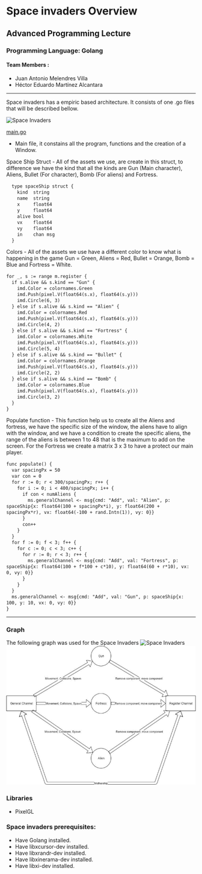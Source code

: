 # Space invaders Overview
## Advanced Programming Lecture

### Programming Language: Golang
#### Team Members :
* Juan Antonio Melendres Villa
* Héctor Eduardo Martínez Alcantara


************************

Space invaders has a empiric based architecture. It consists of one .go files that will be described bellow.

![Space Invaders](space-invaders.png)

[main.go](spaceInvadersWithGoRoutines)
- Main file, it constains all the program, functions and the creation of a Window.

Space Ship Struct - All of the assets we use, are create in this struct, to difference we have the kind that all the kinds are Gun (Main character), Aliens, Bullet (For character), Bomb (For aliens) and Fortress.

```
  type spaceShip struct {
    kind  string
    name  string
    x     float64
    y     float64
    alive bool
    vx    float64
    vy    float64
    in    chan msg
  }
```

Colors - All of the assets we use have a different color to know what is happening in the game Gun = Green, Aliens = Red, Bullet = Orange, Bomb = Blue and Fortress = White.

```
for _, s := range m.register {
  if s.alive && s.kind == "Gun" {
    imd.Color = colornames.Green
    imd.Push(pixel.V(float64(s.x), float64(s.y)))
    imd.Circle(6, 3)
  } else if s.alive && s.kind == "Alien" {
    imd.Color = colornames.Red
    imd.Push(pixel.V(float64(s.x), float64(s.y)))
    imd.Circle(4, 2)
  } else if s.alive && s.kind == "Fortress" {
    imd.Color = colornames.White
    imd.Push(pixel.V(float64(s.x), float64(s.y)))
    imd.Circle(5, 4)
  } else if s.alive && s.kind == "Bullet" {
    imd.Color = colornames.Orange
    imd.Push(pixel.V(float64(s.x), float64(s.y)))
    imd.Circle(2, 2)
  } else if s.alive && s.kind == "Bomb" {
    imd.Color = colornames.Blue
    imd.Push(pixel.V(float64(s.x), float64(s.y)))
    imd.Circle(3, 2)
  }
}
```

Populate function - This function help us to create all the Aliens and fortress, we have the specific size of the window, the aliens have to align with the window, and we have a condition to create the specific aliens, the range of the aliens is between 1 to 48 that is the maximum to add on the screen. For the Fortress we create a matrix 3 x 3 to have a protect our main player.

```
func populate() {
  var spacingPx = 50
  var con = 0
  for r := 0; r < 300/spacingPx; r++ {
    for i := 0; i < 400/spacingPx; i++ {
      if con < numAliens {
        ms.generalChannel <- msg{cmd: "Add", val: "Alien", p: spaceShip{x: float64(100 + spacingPx*i), y: float64(200 + spacingPx*r), vx: float64(-100 + rand.Intn(1)), vy: 0}}
      }
      con++
    }
  }
  for f := 0; f < 3; f++ {
    for c := 0; c < 3; c++ {
      for r := 0; r < 3; r++ {
        ms.generalChannel <- msg{cmd: "Add", val: "Fortress", p: spaceShip{x: float64(100 + f*100 + c*10), y: float64(60 + r*10), vx: 0, vy: 0}}
      }
    }
  }
  ms.generalChannel <- msg{cmd: "Add", val: "Gun", p: spaceShip{x: 100, y: 10, vx: 0, vy: 0}}
}
```

***************************

### Graph

The following graph was used for the Space Invaders
![Space Invaders](space-invaders.png)
![Graph](Graph.png)

### Libraries
- PixelGL

### Space invaders prerequisites:
- Have Golang installed.
- Have libxcursor-dev installed.
- Have libxrandr-dev installed.
- Have libxinerama-dev installed.
- Have libxi-dev installed.
